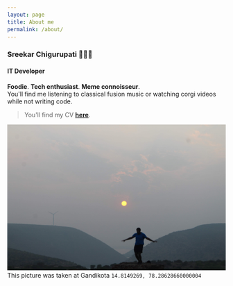 ```yaml
---
layout: page
title: About me
permalink: /about/
---
```


### Sreekar Chigurupati 👦👨‍💻
#### IT Developer
**Foodie**. **Tech enthusiast**. **Meme connoisseur**.  
You'll find me listening to classical fusion music or watching corgi videos while not writing code.


> You'll find my CV
<a href="/assets/cv.pdf" download="Sreekar Chigurupati - CV.pdf"><strong>here</strong></a>.

![నేడు జీవించు](/assets/cover.jpg)
This picture was taken at Gandikota `14.8149269, 78.28628660000004`


